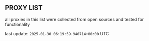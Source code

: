 ## PROXY LIST

all proxies in this list were collected from open sources and tested for functionality

last update: `2025-01-30 06:19:59.940714+00:00` UTC